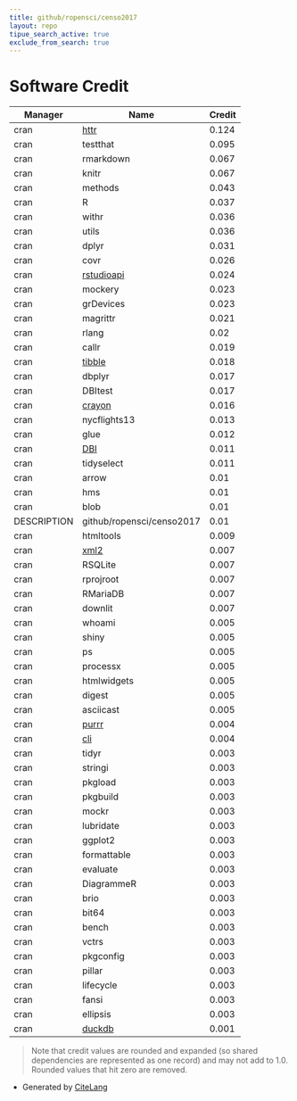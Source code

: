 ```yaml
---
title: github/ropensci/censo2017
layout: repo
tipue_search_active: true
exclude_from_search: true
---
```

# Software Credit

|Manager|Name|Credit|
|-------|----|------|
|cran|[httr](https://httr.r-lib.org/)|0.124|
|cran|testthat|0.095|
|cran|rmarkdown|0.067|
|cran|knitr|0.067|
|cran|methods|0.043|
|cran|R|0.037|
|cran|withr|0.036|
|cran|utils|0.036|
|cran|dplyr|0.031|
|cran|covr|0.026|
|cran|[rstudioapi](https://github.com/rstudio/rstudioapi)|0.024|
|cran|mockery|0.023|
|cran|grDevices|0.023|
|cran|magrittr|0.021|
|cran|rlang|0.02|
|cran|callr|0.019|
|cran|[tibble](https://tibble.tidyverse.org/)|0.018|
|cran|dbplyr|0.017|
|cran|DBItest|0.017|
|cran|[crayon](https://github.com/r-lib/crayon#readme)|0.016|
|cran|nycflights13|0.013|
|cran|glue|0.012|
|cran|[DBI](https://dbi.r-dbi.org)|0.011|
|cran|tidyselect|0.011|
|cran|arrow|0.01|
|cran|hms|0.01|
|cran|blob|0.01|
|DESCRIPTION|github/ropensci/censo2017|0.01|
|cran|htmltools|0.009|
|cran|[xml2](https://xml2.r-lib.org/)|0.007|
|cran|RSQLite|0.007|
|cran|rprojroot|0.007|
|cran|RMariaDB|0.007|
|cran|downlit|0.007|
|cran|whoami|0.005|
|cran|shiny|0.005|
|cran|ps|0.005|
|cran|processx|0.005|
|cran|htmlwidgets|0.005|
|cran|digest|0.005|
|cran|asciicast|0.005|
|cran|[purrr](http://purrr.tidyverse.org)|0.004|
|cran|[cli](https://cli.r-lib.org)|0.004|
|cran|tidyr|0.003|
|cran|stringi|0.003|
|cran|pkgload|0.003|
|cran|pkgbuild|0.003|
|cran|mockr|0.003|
|cran|lubridate|0.003|
|cran|ggplot2|0.003|
|cran|formattable|0.003|
|cran|evaluate|0.003|
|cran|DiagrammeR|0.003|
|cran|brio|0.003|
|cran|bit64|0.003|
|cran|bench|0.003|
|cran|vctrs|0.003|
|cran|pkgconfig|0.003|
|cran|pillar|0.003|
|cran|lifecycle|0.003|
|cran|fansi|0.003|
|cran|ellipsis|0.003|
|cran|[duckdb](https://duckdb.org/)|0.001|


> Note that credit values are rounded and expanded (so shared dependencies are represented as one record) and may not add to 1.0. Rounded values that hit zero are removed.


- Generated by [CiteLang](https://github.com/vsoch/citelang)
